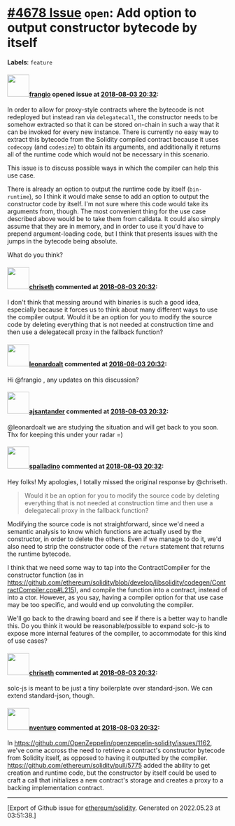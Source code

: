 # [\#4678 Issue](https://github.com/ethereum/solidity/issues/4678) `open`: Add option to output constructor bytecode by itself
**Labels**: `feature`


#### <img src="https://avatars.githubusercontent.com/u/481465?v=4" width="50">[frangio](https://github.com/frangio) opened issue at [2018-08-03 20:32](https://github.com/ethereum/solidity/issues/4678):

In order to allow for proxy-style contracts where the bytecode is not redeployed but instead ran via `delegatecall`, the constructor needs to be somehow extracted so that it can be stored on-chain in such a way that it can be invoked for every new instance. There is currently no easy way to extract this bytecode from the Solidity compiled contract because it uses `codecopy` (and `codesize`) to obtain its arguments, and additionally it returns all of the runtime code which would not be necessary in this scenario.

This issue is to discuss possible ways in which the compiler can help this use case.

There is already an option to output the runtime code by itself (`bin-runtime`), so I think it would make sense to add an option to output the constructor code by itself. I'm not sure where this code would take its arguments from, though. The most convenient thing for the use case described above would be to take them from calldata. It could also simply assume that they are in memory, and in order to use it you'd have to prepend argument-loading code, but I think that presents issues with the jumps in the bytecode being absolute.

What do you think?

#### <img src="https://avatars.githubusercontent.com/u/9073706?v=4" width="50">[chriseth](https://github.com/chriseth) commented at [2018-08-03 20:32](https://github.com/ethereum/solidity/issues/4678#issuecomment-410702750):

I don't think that messing around with binaries is such a good idea, especially because it forces us to think about many different ways to use the compiler output. Would it be an option for you to modify the source code by deleting everything that is not needed at construction time and then use a delegatecall proxy in the fallback function?

#### <img src="https://avatars.githubusercontent.com/u/504195?u=ce2facd14af9fd474ebff49f0d44891f56f7500f&v=4" width="50">[leonardoalt](https://github.com/leonardoalt) commented at [2018-08-03 20:32](https://github.com/ethereum/solidity/issues/4678#issuecomment-439397667):

Hi @frangio , any updates on this discussion?

#### <img src="https://avatars.githubusercontent.com/u/550409?u=8a9c1866e2239e265861f72d7bbd3f3b1358ae6b&v=4" width="50">[ajsantander](https://github.com/ajsantander) commented at [2018-08-03 20:32](https://github.com/ethereum/solidity/issues/4678#issuecomment-440290298):

@leonardoalt we are studying the situation and will get back to you soon. Thx for keeping this under your radar =)

#### <img src="https://avatars.githubusercontent.com/u/429604?u=dd43871a99d6aa774aecd4cfc9a8bf33a5669a1b&v=4" width="50">[spalladino](https://github.com/spalladino) commented at [2018-08-03 20:32](https://github.com/ethereum/solidity/issues/4678#issuecomment-440465803):

Hey folks! My apologies, I totally missed the original response by @chriseth. 

> Would it be an option for you to modify the source code by deleting everything that is not needed at construction time and then use a delegatecall proxy in the fallback function?

Modifying the source code is not straightforward, since we'd need a semantic analysis to know which functions are actually used by the constructor, in order to delete the others. Even if we manage to do it, we'd also need to strip the constructor code of the `return` statement that returns the runtime bytecode.

I think that we need some way to tap into the ContractCompiler for the constructor function (as in https://github.com/ethereum/solidity/blob/develop/libsolidity/codegen/ContractCompiler.cpp#L215), and compile the function into a contract, instead of into a ctor. However, as you say, having a compiler option for that use case may be too specific, and would end up convoluting the compiler.

We'll go back to the drawing board and see if there is a better way to handle this. Do you think it would be reasonable/possible to expand solc-js to expose more internal features of the compiler, to accommodate for this kind of use cases?

#### <img src="https://avatars.githubusercontent.com/u/9073706?v=4" width="50">[chriseth](https://github.com/chriseth) commented at [2018-08-03 20:32](https://github.com/ethereum/solidity/issues/4678#issuecomment-441718450):

solc-js is meant to be just a tiny boilerplate over standard-json. We can extend standard-json, though.

#### <img src="https://avatars.githubusercontent.com/u/2530770?u=a2b81f85d207864b7db06415db53010c21633b33&v=4" width="50">[nventuro](https://github.com/nventuro) commented at [2018-08-03 20:32](https://github.com/ethereum/solidity/issues/4678#issuecomment-455641755):

In https://github.com/OpenZeppelin/openzeppelin-solidity/issues/1162, we've come accross the need to retrieve a contract's constructor bytecode from Solidity itself, as opposed to having it outputted by the compiler. https://github.com/ethereum/solidity/pull/5775 added the ability to get creation and runtime code, but the constructor by itself could be used to craft a call that initializes a new contract's storage and creates a proxy to a backing implementation contract.


-------------------------------------------------------------------------------



[Export of Github issue for [ethereum/solidity](https://github.com/ethereum/solidity). Generated on 2022.05.23 at 03:51:38.]
